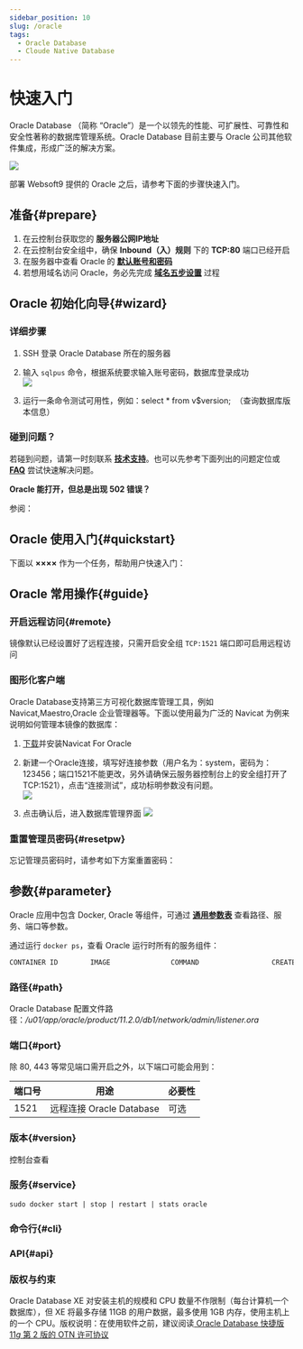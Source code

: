 ```yaml
---
sidebar_position: 10
slug: /oracle
tags:
  - Oracle Database
  - Cloude Native Database
---
```


# 快速入门

Oracle Database （简称 “Oracle”）是一个以领先的性能、可扩展性、可靠性和安全性著称的数据库管理系统。Oracle Database 目前主要与 Oracle 公司其他软件集成，形成广泛的解决方案。  

![](http://libs.websoft9.com/Websoft9/DocsPicture/zh/oracle_database/oracle-database-1024x410.jpg)

部署 Websoft9 提供的 Oracle 之后，请参考下面的步骤快速入门。

## 准备{#prepare}

1. 在云控制台获取您的 **服务器公网IP地址** 
2. 在云控制台安全组中，确保 **Inbound（入）规则** 下的 **TCP:80** 端口已经开启
3. 在服务器中查看 Oracle 的 **[默认账号和密码](./user/credentials)**  
4. 若想用域名访问 Oracle，务必先完成 **[域名五步设置](./administrator/domain_step)** 过程

## Oracle 初始化向导{#wizard}

### 详细步骤

1.  SSH 登录 Oracle Database 所在的服务器 

2.  输入 `sqlpus` 命令，根据系统要求输入账号密码，数据库登录成功    
    ![](http://libs.websoft9.com/Websoft9/DocsPicture/zh/oracle_database/oracle11gex-sqlrun-websoft9.png)  

3.  运行一条命令测试可用性，例如：select * from v$version;  （查询数据库版本信息）  


### 碰到问题？

若碰到问题，请第一时刻联系 **[技术支持](./helpdesk)**。也可以先参考下面列出的问题定位或  **[FAQ](./faq#setup)** 尝试快速解决问题。

**Oracle 能打开，但总是出现 502 错误？**  

参阅：

## Oracle 使用入门{#quickstart}

下面以 **××××** 作为一个任务，帮助用户快速入门：

## Oracle 常用操作{#guide}

### 开启远程访问{#remote}

镜像默认已经设置好了远程连接，只需开启安全组 `TCP:1521` 端口即可启用远程访问

### 图形化客户端

Oracle Database支持第三方可视化数据库管理工具，例如 Navicat,Maestro,Oracle 企业管理器等。下面以使用最为广泛的 Navicat 为例来说明如何管理本镜像的数据库：

1.  [下载](http://www.navicat.com.cn/download/navicat-for-oracle)并安装Navicat For Oracle

2.  新建一个Oracle连接，填写好连接参数（用户名为：system，密码为：123456；端口1521不能更改，另外请确保云服务器控制台上的安全组打开了TCP:1521），点击“连接测试”，成功标明参数没有问题。  
    ![](http://libs.websoft9.com/Websoft9/DocsPicture/zh/oracle_database/oracle11gex-conn-websoft9.png)

3.  点击确认后，进入数据库管理界面
    ![](http://libs.websoft9.com/Websoft9/DocsPicture/zh/oracle_database/oracle11gex-ui-websoft9.png)

### 重置管理员密码{#resetpw}

忘记管理员密码时，请参考如下方案重置密码：  


## 参数{#parameter}

Oracle 应用中包含 Docker, Oracle 等组件，可通过 **[通用参数表](./administrator/parameter)** 查看路径、服务、端口等参数。 

通过运行 `docker ps`，查看 Oracle 运行时所有的服务组件：   

```bash
CONTAINER ID        IMAGE               COMMAND                  CREATED             STATUS              PORTS                                NAMES
```

### 路径{#path}

Oracle Database 配置文件路径：*/u01/app/oracle/product/11.2.0/db1/network/admin/listener.ora*    

### 端口{#port}

除 80, 443 等常见端口需开启之外，以下端口可能会用到：  

| 端口号 | 用途                                          | 必要性 |
| ------ | --------------------------------------------- | ------ |
| 1521   | 远程连接 Oracle Database | 可选   |

### 版本{#version}

控制台查看

### 服务{#service}

```shell
sudo docker start | stop | restart | stats oracle
```

### 命令行{#cli}

### API{#api}

### 版权与约束

Oracle Database XE 对安装主机的规模和 CPU 数量不作限制（每台计算机一个数据库），但 XE 将最多存储 11GB 的用户数据，最多使用 1GB 内存，使用主机上的一个 CPU。版权说明：在使用软件之前，建议阅读[ Oracle Database 快捷版 11*g* 第 2 版的 OTN 许可协议](http://www.oracle.com/technetwork/licenses/database-11g-express-license-459621.html)
